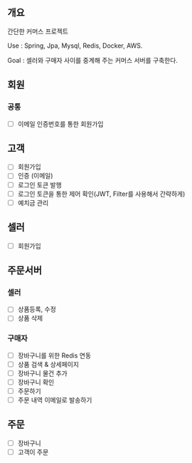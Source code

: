 ## 개요
간단한 커머스 프로젝트

Use : Spring, Jpa, Mysql, Redis, Docker, AWS.

Goal : 셀러와 구매자 사이를 중계해 주는 커머스 서버를 구축한다.

## 회원

### 공통
- [ ] 이메일 인증번호를 통한 회원가입

## 고객
- [ ] 회원가입
- [ ] 인증 (이메일)
- [ ] 로그인 토큰 발행
- [ ] 로그인 토큰을 통한 제어 확인(JWT, Filter를 사용해서 간략하게)
- [ ] 예치금 관리

## 셀러
- [ ] 회원가입

## 주문서버

### 셀러
- [ ] 상품등록, 수정 
- [ ] 상품 삭제

### 구매자
- [ ] 장바구니를 위한 Redis 연동
- [ ] 상품 검색 & 상세페이지
- [ ] 장바구니 물건 추가
- [ ] 장바구니 확인
- [ ] 주문하기
- [ ] 주문 내역 이메일로 발송하기

## 주문
- [ ] 장바구니
- [ ] 고객이 주문
